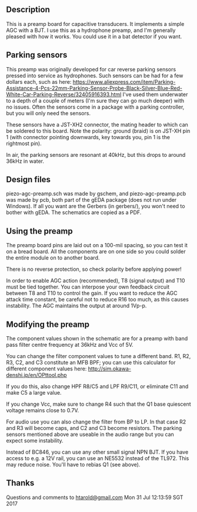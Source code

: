 
## Description
This is a preamp board for capacitive transducers.  It
implements a simple AGC with a BJT.  I use this as a hydrophone
preamp, and I'm generally pleased with how it works.  You could
use it in a bat detector if you want.

## Parking sensors
This preamp was originally developed for car
reverse parking sensors pressed into service as hydrophones.
Such sensors can be had for a few dollars each, such as here:
https://www.aliexpress.com/item/Parking-Assistance-4-Pcs-22mm-Parking-Sensor-Probe-Black-Silver-Blue-Red-White-Car-Parking-Reverse/32405916393.html
I've used them underwater to a depth of a couple of meters (I'm
sure they can go much deeper) with no issues.  Often the sensors come
in a package with a parking controller, but you will only need the
sensors.

These sensors have a JST-XH2 connector, the mating header to which
can be soldered to this board.  Note the polarity: ground (braid)
is on JST-XH pin 1 (with connector pointing downwards, key towards
you, pin 1 is the rightmost pin).

In air, the parking sensors are resonant at 40kHz, but this
drops to around 36kHz in water.

## Design files
piezo-agc-preamp.sch was made by gschem, and piezo-agc-preamp.pcb
was made by pcb, both part of the gEDA package (does not run
under Windows).  If all you want are the Gerbers (in gerbers/),
you won't need to bother with gEDA.  The schematics are copied
as a PDF.

## Using the preamp
The preamp board pins are laid out on a 100-mil spacing, so you
can test it on a bread board.  All the components are on one
side so you could solder the entire module on to another board.

There is no reverse protection, so check polarity before
applying power!

In order to enable AGC action (recommended), T8 (signal output)
and T10 must be tied together.  You can interpose your own feedback
circuit between T8 and T10 to control the gain.  If you want to
reduce the AGC attack time constant, be careful not to reduce R16
too much, as this causes instability.  The AGC maintains the output
at around 1Vp-p.

## Modifying the preamp
The component values shown in the schematic are for a preamp
with band pass filter centre frequency at 36kHz and Vcc of 5V.

You can change the filter component values to tune a different band.
R1, R2, R3, C2, and C3 constitute an MFB BPF; you can use this
calculator for different component values here:
http://sim.okawa-denshi.jp/en/OPttool.php

If you do this, also change HPF R8/C5 and LPF R9/C11, or
eliminate C11 and make C5 a large value.

If you change Vcc, make sure to change R4 such that the Q1 base
quiescent voltage remains close to 0.7V.

For audio use you can also change the filter from BP to LP.  In
that case R2 and R3 will become caps, and C2 and C3 become
resistors.  The parking sensors mentioned above are useable in
the audio range but you can expect some instability.

Instead of BC846, you can use any other small signal NPN BJT.
If you have access to e.g. a 12V rail, you can use an NE5532
instead of the TL972.  This may reduce noise.  You'll have to
rebias Q1 (see above).

## Thanks
Questions and comments to htarold@gmail.com
Mon 31 Jul 12:13:59 SGT 2017
